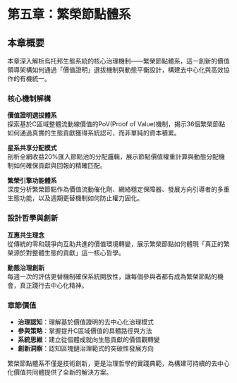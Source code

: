 # 第五章：繁榮節點體系

## 本章概要

本章深入解析烏托邦生態系統的核心治理機制——繁榮節點體系，這一創新的價值領導架構如何通過「價值證明」選拔機制與動態平衡設計，構建去中心化與高效協作的有機統一。

### 核心機制解構

**價值證明選拔體系**  
探索基於C區域整體流動線價值的PoV(Proof of Value)機制，揭示36個繁榮節點如何通過真實的生態貢獻獲得系統認可，而非單純的資本積累。

**星系共享分配模式**  
剖析全網收益20%匯入節點池的分配邏輯，展示節點價值權重計算與動態分配機制如何確保貢獻與回報的精確匹配。

**繁榮引擎功能體系**  
深度分析繁榮節點作為價值流動催化劑、網絡穩定保障器、發展方向引導者的多重生態功能，以及週期更替機制如何防止權力固化。

### 設計哲學與創新

**互惠共生理念**  
從傳統的零和競爭向互助共進的價值環境轉變，展示繁榮節點如何體現「真正的繁榮源於對整體生態的貢獻」這一核心哲學。

**動態治理創新**  
每週一次的評估更替機制確保系統開放性，讓每個參與者都有成為繁榮節點的機會，真正踐行去中心化精神。

### 章節價值

* **治理認知**：理解基於價值證明的去中心化治理模式
* **參與策略**：掌握提升C區域價值的具體路徑與方法
* **系統思維**：建立從個體成就向生態貢獻的價值觀轉變
* **創新洞察**：認知區塊鏈治理範式的突破性發展方向

繁榮節點體系不僅是技術創新，更是治理哲學的實踐典範，為構建可持續的去中心化價值共同體提供了全新的解決方案。